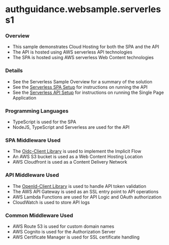 # authguidance.websample.serverless1

### Overview
* This sample demonstrates Cloud Hosting for both the SPA and the API
* The API is hosted using AWS serverless API technologies
* The SPA is hosted using AWS serverless Web Content technologies

### Details
* See the Serverless Sample Overview for a summary of the solution
* See the [Serverless SPA Setup](https://authguidance.com/2018/12/02/how-to-run-the-cloud-spa/) for instructions on running the API
* See the [Serverless API Setup](https://authguidance.com/2018/12/16/how-to-run-the-cloud-api/) for instructions on running the Single Page Application

### Programming Languages
* TypeScript is used for the SPA
* NodeJS, TypeScript and Serverless are used for the API

### SPA Middleware Used
* The [Oidc-Client Library](https://github.com/IdentityModel/oidc-client-js) is used to implement the Implicit Flow
* An AWS S3 bucket is used as a Web Content Hosting Location
* AWS Cloudfront is used as a Content Delivery Network

### API Middleware Used
* The [OpenId-Client Library](https://github.com/panva/node-openid-client) is used to handle API token validation
* The AWS API Gateway is used as an SSL entry point to API operations
* AWS Lambda Functions are used for API Logic and OAuth authorization
* CloudWatch is used to store API logs

### Common Middleware Used
* AWS Route 53 is used for custom domain names
* AWS Cognito is used for the Authorization Server
* AWS Certificate Manager is used for SSL certificate handling
